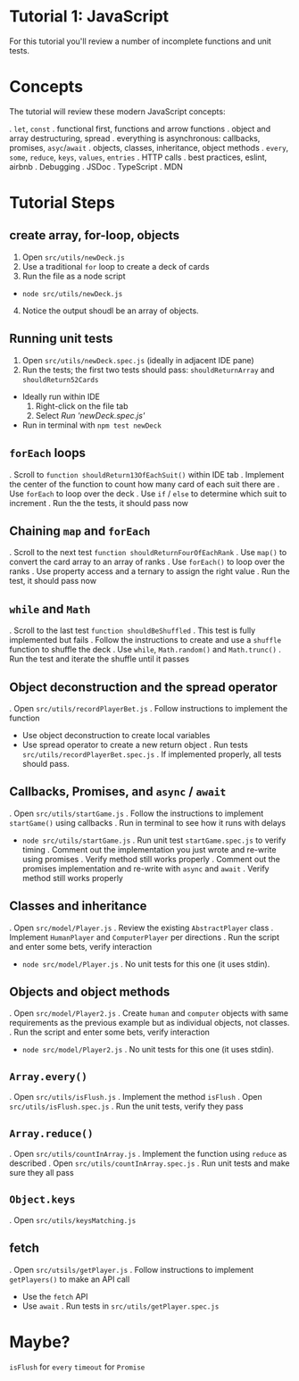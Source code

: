 # Tutorial 1: JavaScript

For this tutorial you'll review a number of incomplete functions and unit tests.

# Concepts

The tutorial will review these modern JavaScript concepts:

. `let`, `const`
. functional first, functions and arrow functions
. object and array destructuring, spread 
. everything is asynchronous: callbacks, promises, `asyc`/`await`
. objects, classes, inheritance, object methods
. `every`, `some`, `reduce`, `keys`, `values`, `entries`
. HTTP calls
. best practices, eslint, airbnb
. Debugging
. JSDoc
. TypeScript
. MDN

# Tutorial Steps

## create array, for-loop, objects

1. Open `src/utils/newDeck.js`
2. Use a traditional `for` loop to create a deck of cards
3. Run the file as a node script
  * `node src/utils/newDeck.js`
4. Notice the output shoudl be an array of objects.

## Running unit tests

1. Open `src/utils/newDeck.spec.js` (ideally in adjacent IDE pane)
2. Run the tests; the first two tests should pass: `shouldReturnArray` and `shouldReturn52Cards`
  * Ideally run within IDE
    1. Right-click on the file tab
    2. Select *Run 'newDeck.spec.js'*
  * Run in terminal with `npm test newDeck`

## `forEach` loops   

. Scroll to `function shouldReturn13OfEachSuit()` within IDE tab
. Implement the center of the function to count how many card of each suit there are
. Use `forEach` to loop over the deck
. Use `if` / `else` to determine which suit to increment
. Run the the tests, it should pass now

## Chaining `map` and `forEach`

. Scroll to the next test `function shouldReturnFourOfEachRank`
. Use `map()` to convert the card array to an array of ranks
. Use `forEach()` to loop over the ranks
. Use property access and a ternary to assign the right value
. Run the test, it should pass now

## `while` and `Math`

. Scroll to the last test `function shouldBeShuffled`
. This test is fully implemented but fails
. Follow the instructions to create and use a `shuffle` function to shuffle the deck
. Use `while`, `Math.random()` and `Math.trunc()`
. Run the test and iterate the shuffle until it passes

## Object deconstruction and the spread operator

. Open `src/utils/recordPlayerBet.js`
. Follow instructions to implement the function
  * Use object deconstruction to create local variables
  * Use spread operator to create a new return object
. Run tests `src/utils/recordPlayerBet.spec.js`
. If implemented properly, all tests should pass.

## Callbacks, Promises, and `async` / `await`

. Open `src/utils/startGame.js`
. Follow the instructions to implement `startGame()` using callbacks
. Run in terminal to see how it runs with delays
  * `node src/utils/startGame.js`
. Run unit test `startGame.spec.js` to verify timing
. Comment out the implementation you just wrote and re-write using promises
. Verify method still works properly
. Comment out the promises implementation and re-write with `async` and `await`
. Verify method still works properly

## Classes and inheritance

. Open `src/model/Player.js`
. Review the existing `AbstractPlayer` class
. Implement `HumanPlayer` and `ComputerPlayer` per directions
. Run the script and enter some bets, verify interaction
  * `node src/model/Player.js`
. No unit tests for this one (it uses stdin).

## Objects and object methods

. Open `src/model/Player2.js`
. Create `human` and `computer` objects with same requirements as the previous example but as individual objects, not classes.
. Run the script and enter some bets, verify interaction
  * `node src/model/Player2.js`
. No unit tests for this one (it uses stdin).

## `Array.every()`
. Open `src/utils/isFlush.js`
. Implement the method `isFlush`
. Open `src/utils/isFlush.spec.js`
. Run the unit tests, verify they pass

## `Array.reduce()`

. Open `src/utils/countInArray.js`
. Implement the function using `reduce` as described
. Open `src/utils/countInArray.spec.js`
. Run unit tests and make sure they all pass

## `Object.keys`

. Open `src/utils/keysMatching.js`

## fetch

. Open `src/utsils/getPlayer.js`
. Follow instructions to implement `getPlayers()` to make an API call
  * Use the `fetch` API
  * Use `await`
. Run tests in `src/utils/getPlayer.spec.js`



# Maybe?

`isFlush` for `every`
`timeout` for `Promise`
